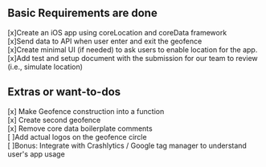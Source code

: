 ## Basic Requirements are done
[x]Create an iOS app using coreLocation and coreData framework  
[x]Send data to API when user enter and exit the geofence  
[x]Create minimal UI (if needed) to ask users to enable location for the app.  
[x]Add test and setup document with the submission for our team to review (i.e., simulate location)  


## Extras or want-to-dos
[x] Make Geofence construction into a function  
[x] Create second geofence  
[x] Remove core data boilerplate comments  
[ ]Add actual logos on the geofence circle  
[ ]Bonus: Integrate with Crashlytics / Google tag manager to understand user's app usage  